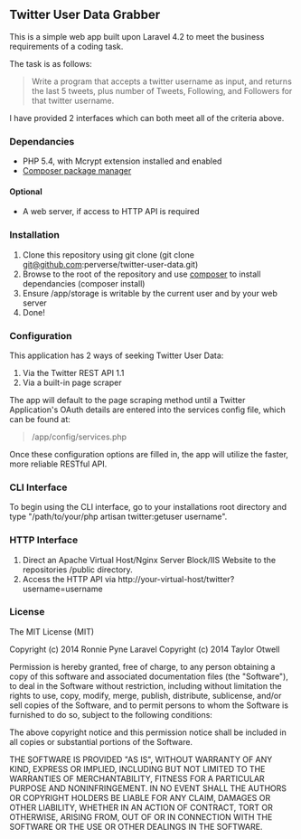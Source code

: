 ## Twitter User Data Grabber

This is a simple web app built upon Laravel 4.2 to meet the business requirements of a coding task.

The task is as follows:

>Write a program that accepts a twitter username as input, and returns the last 5 tweets, plus number of Tweets, Following, and Followers for that twitter username.

I have provided 2 interfaces which can both meet all of the criteria above.

### Dependancies

* PHP 5.4, with Mcrypt extension installed and enabled
* [Composer package manager](http://getcomposer.org)

#### Optional
* A web server, if access to HTTP API is required

### Installation

1. Clone this repository using git clone (git clone git@github.com:perverse/twitter-user-data.git)
2. Browse to the root of the repository and use [composer](http://getcomposer.org) to install dependancies (composer install)
4. Ensure /app/storage is writable by the current user and by your web server
3. Done!

### Configuration

This application has 2 ways of seeking Twitter User Data:

1. Via the Twitter REST API 1.1
2. Via a built-in page scraper

The app will default to the page scraping method until a Twitter Application's OAuth details are entered into the services config file, which can be found at:
> /app/config/services.php

Once these configuration options are filled in, the app will utilize the faster, more reliable RESTful API.

### CLI Interface

To begin using the CLI interface, go to your installations root directory and type "/path/to/your/php artisan twitter:getuser username".

### HTTP Interface

1. Direct an Apache Virtual Host/Nginx Server Block/IIS Website to the repositories /public directory.
2. Access the HTTP API via http://your-virtual-host/twitter?username=username

### License

The MIT License (MIT)

Copyright (c) 2014 Ronnie Pyne
Laravel Copyright (c) 2014 Taylor Otwell

Permission is hereby granted, free of charge, to any person obtaining a copy
of this software and associated documentation files (the "Software"), to deal
in the Software without restriction, including without limitation the rights
to use, copy, modify, merge, publish, distribute, sublicense, and/or sell
copies of the Software, and to permit persons to whom the Software is
furnished to do so, subject to the following conditions:

The above copyright notice and this permission notice shall be included in
all copies or substantial portions of the Software.

THE SOFTWARE IS PROVIDED "AS IS", WITHOUT WARRANTY OF ANY KIND, EXPRESS OR
IMPLIED, INCLUDING BUT NOT LIMITED TO THE WARRANTIES OF MERCHANTABILITY,
FITNESS FOR A PARTICULAR PURPOSE AND NONINFRINGEMENT. IN NO EVENT SHALL THE
AUTHORS OR COPYRIGHT HOLDERS BE LIABLE FOR ANY CLAIM, DAMAGES OR OTHER
LIABILITY, WHETHER IN AN ACTION OF CONTRACT, TORT OR OTHERWISE, ARISING FROM,
OUT OF OR IN CONNECTION WITH THE SOFTWARE OR THE USE OR OTHER DEALINGS IN
THE SOFTWARE.

